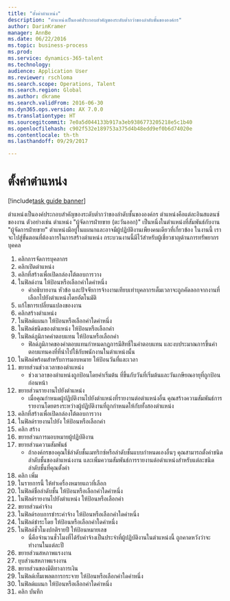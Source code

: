 ```yaml
--- 
title: "ตั้งค่าตำแหน่ง"
description: "ตำแหน่งเป็นองค์ประกอบสำคัญของระดับต่ำกว่าของลำดับชั้นขององค์กร"
author: DarinKramer
manager: AnnBe
ms.date: 06/22/2016
ms.topic: business-process
ms.prod: 
ms.service: dynamics-365-talent
ms.technology: 
audience: Application User
ms.reviewer: rschloma
ms.search.scope: Operations, Talent
ms.search.region: Global
ms.author: dkrame
ms.search.validFrom: 2016-06-30
ms.dyn365.ops.version: AX 7.0.0
ms.translationtype: HT
ms.sourcegitcommit: 7e0a5d044133b917a3eb9386773205218e5c1b40
ms.openlocfilehash: c902f532e189753a375d4b48edd9ef0b6d74020e
ms.contentlocale: th-th
ms.lasthandoff: 09/29/2017

---
```

# <a name="set-up-positions"></a>ตั้งค่าตำแหน่ง

[!include[task guide banner](../../includes/task-guide-banner.md)]

ตำแหน่งเป็นองค์ประกอบสำคัญของระดับต่ำกว่าของลำดับชั้นขององค์กร ตำแหน่งคือแต่ละอินสแตนซ์ของงาน ตัวอย่างเช่น ตำแหน่ง "ผู้จัดการฝ่ายขาย (ตะวันออก)" เป็นหนึ่งในตำแหน่งที่สัมพันธ์กับงาน "ผู้จัดการฝ่ายขาย"  ตำแหน่งมีอยู่ในแผนกและอาจมีผู้ปฏิบัติงานเพียงคนเดียวที่เกี่ยวข้อง  ในงานนี้ เราจะไปสู่ขั้นตอนที่ต้องการในการสร้างตำแหน่ง  กระบวนงานนี้มีไว้สำหรับผู้เชี่ยวชาญด้านการทรัพยากรบุคคล

1. คลิกการจัดการบุคลากร
2. คลิกเปิดตำแหน่ง
3. คลิกที่สร้างเพื่อเปิดกล่องโต้ตอบการวาง
4. ในฟิลด์งาน ให้ป้อนหรือเลือกค่าใดค่าหนึ่ง
    * คำอธิบายงาน หัวข้อ และปัจจัยการจ้างงานเทียบเท่าบุคลากรเต็มเวลาจะถูกคัดลอกจากงานที่เลือกไปยังตำแหน่งโดยอัตโนมัติ  
5. แก้ไขการเปลี่ยนแปลงของงาน
6. คลิกสร้างตำแหน่ง
7. ในฟิลด์แผนก ให้ป้อนหรือเลือกค่าใดค่าหนึ่ง
8. ในฟิลด์ชนิดของตำแหน่ง ให้ป้อนหรือเลือกค่า
9. ในฟิลด์ภูมิภาคค่าตอบแทน ให้ป้อนหรือเลือกค่า
    * ฟิลด์ภูมิภาคของค่าตอบแทนกำหนดกฎการมีสิทธิ์ในค่าตอบแทน และงบประมาณการขึ้นค่าตอบแทนคงที่ที่นำไปใช้กับพนักงานในตำแหน่งนั้น  
10. ในฟิลด์พร้อมสำหรับการมอบหมาย ให้ป้อนวันที่และเวลา
11. ขยายส่วนช่วงเวลาของตำแหน่ง
    * ช่วงเวลาของตำแหน่งถูกป้อนโดยค่าเริ่มต้น ที่ขึ้นกับวันที่เริ่มต้นและวันเกษียณอายุที่ถูกป้อนก่อนหน้า  
12. ขยายส่วนรายงานไปยังตำแหน่ง
    * เมื่อคุณกำหนดผู้ปฏิบัติงานไปยังตำแหน่งที่รายงานต่อตำแหน่งอื่น คุณสร้างความสัมพันธ์การรายงานโดยตรงระหว่างผู้ปฏิบัติงานที่ถูกกำหนดให้กับทั้งสองตำแหน่ง  
13. คลิกที่สร้างเพื่อเปิดกล่องโต้ตอบการวาง
14. ในฟิลด์รายงานไปยัง ให้ป้อนหรือเลือกค่า
15. คลิก สร้าง
16. ขยายส่วนการมอบหมายผู้ปฏิบัติงาน
17. ขยายส่วนความสัมพันธ์
    * ถ้าองค์กรของคุณใช้ลำดับชั้นเมทริกซ์หรือลำดับชั้นแบบกำหนดเองอื่นๆ คุณสามารถตั้งค่าชนิดลำดับชั้นของตำแหน่งงาน และเพิ่มความสัมพันธ์การรายงานต่อตำแหน่งสำหรับแต่ละชนิดลำดับชั้นที่คุณตั้งค่า  
18. คลิก เพิ่ม
19. ในรายการนี้ ให้ทำเครื่องหมายแถวที่เลือก
20. ในฟิลด์ชื่อลำดับชั้น ให้ป้อนหรือเลือกค่าใดค่าหนึ่ง
21. ในฟิลด์รายงานไปยังตำแหน่ง ให้ป้อนหรือเลือกค่า
22. ขยายส่วนค่าจ้าง
23. ในฟิลด์รอบการชำระค่าจ้าง ให้ป้อนหรือเลือกค่าใดค่าหนึ่ง
24. ในฟิลด์ชำระโดย ให้ป้อนหรือเลือกค่าใดค่าหนึ่ง
25. ในฟิลด์ชั่วโมงปกติรายปี ให้ป้อนหมายเลข
    * นี่คือจำนวนชั่วโมงที่ได้รับค่าจ้างเป็นประจำที่ผู้ปฏิบัติงานในตำแหน่งนี้ ถูกคาดหวังว่าจะทำงานในแต่ละปี  
26. ขยายส่วนสหภาพแรงงาน
27. ยุบส่วนสหภาพแรงงาน
28. ขยายส่วนของมิติทางการเงิน
29. ในฟิลด์เท็มเพลตการกระจาย ให้ป้อนหรือเลือกค่าใดค่าหนึ่ง
30. ในฟิลด์แผนก ให้ป้อนหรือเลือกค่าใดค่าหนึ่ง
31. คลิก บันทึก


